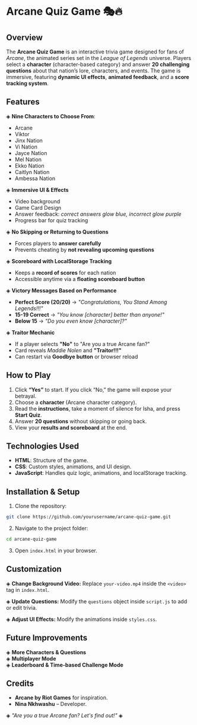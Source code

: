 # Arcane Quiz Game 🎭🔥  

## Overview  
The **Arcane Quiz Game** is an interactive trivia game designed for fans of *Arcane*, the animated series set in the *League of Legends* universe. Players select a **character** (character-based category) and answer **20 challenging questions** about that nation’s lore, characters, and events. The game is immersive, featuring **dynamic UI effects**, **animated feedback**, and a **score tracking system**.

## Features  
◈ **Nine Characters to Choose From**:  
   - Arcane  
   - Viktor  
   - Jinx Nation  
   - Vi Nation  
   - Jayce Nation  
   - Mel Nation  
   - Ekko Nation  
   - Caitlyn Nation  
   - Ambessa Nation  

◈  **Immersive UI & Effects**  
   - Video background
   - Game Card Design 
   - Answer feedback: *correct answers glow blue, incorrect glow purple*  
   - Progress bar for quiz tracking  

◈ **No Skipping or Returning to Questions**  
   - Forces players to **answer carefully**  
   - Prevents cheating by **not revealing upcoming questions**  

◈ **Scoreboard with LocalStorage Tracking**  
   - Keeps a **record of scores** for each nation  
   - Accessible anytime via a **floating scoreboard button**  

◈ **Victory Messages Based on Performance**  
   - **Perfect Score (20/20)** → *"Congratulations, You Stand Among Legends!!!"*  
   - **15-19 Correct** → *"You know [character] better than anyone!"*  
   - **Below 15** → *"Do you even know [character]?"*  

◈ **Traitor Mechanic**  
   - If a player selects **"No"** to "Are you a true Arcane fan?"  
   - Card reveals *Maddie Nolen* and **"Traitor!!!"**  
   - Can restart via **Goodbye button** or browser reload

## How to Play  
1. Click **“Yes”** to start. If you click “No,” the game will expose your betrayal.  
2. Choose a **character** (Arcane character category).  
3. Read the **instructions**, take a moment of silence for Isha, and press **Start Quiz**.  
4. Answer **20 questions** without skipping or going back.  
5. View your **results and scoreboard** at the end.  

## Technologies Used  
- **HTML**: Structure of the game.  
- **CSS**: Custom styles, animations, and UI design.  
- **JavaScript**: Handles quiz logic, animations, and localStorage tracking.  

## Installation & Setup  
1. Clone the repository:  
```bash
git clone https://github.com/yourusername/arcane-quiz-game.git
```
2. Navigate to the project folder:  
```bash
cd arcane-quiz-game
```
3. Open `index.html` in your browser.  

## Customization  
◈ **Change Background Video:** Replace `your-video.mp4` inside the `<video>` tag in `index.html`.  

◈ **Update Questions:** Modify the `questions` object inside `script.js` to add or edit trivia.  

◈ **Adjust UI Effects:** Modify the animations inside `styles.css`.  

## Future Improvements  
◈ **More Characters & Questions**  
◈ **Multiplayer Mode**  
◈ **Leaderboard & Time-based Challenge Mode**  

## Credits  
- **Arcane by Riot Games** for inspiration.  
- **Nina Nkhwashu** – Developer.  

◈ *"Are you a true Arcane fan? Let's find out!"* ◈ 
